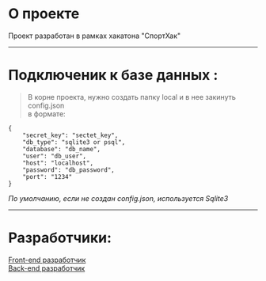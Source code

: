 # О проекте

Проект разработан в рамках хакатона "СпортХак"


____
# Подключеник к базе данных :
> В корне проекта, нужно создать папку local и в нее закинуть config.json    
> в формате:
```
{
    "secret_key": "sectet_key",
    "db_type": "sqlite3 or psql",
    "database": "db_name",
    "user": "db_user",
    "host": "localhost",
    "password": "db_password",
    "port": "1234"
}

```   
*По умолчанию, если не создан config.json, используется Sqlite3*
____
# Разработчики:    
[Front-end разработчик](https://github.com/TabulaWeb)   
[Back-end разработчик](https://github.com/nicstim)
